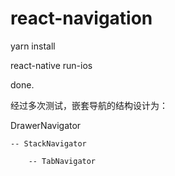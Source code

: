 # react-navigation

yarn install

react-native run-ios

done.

经过多次测试，嵌套导航的结构设计为：

DrawerNavigator

    -- StackNavigator
    
        -- TabNavigator

